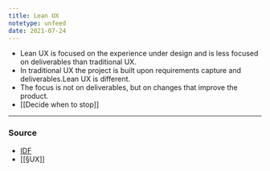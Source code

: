 ```yaml
---
title: Lean UX
notetype: unfeed
date: 2021-07-24
---
```


- Lean UX is focused on the experience under design and is less focused on deliverables than traditional UX. 
- In traditional UX the project is built upon requirements capture and deliverables.Lean UX is different. 
- The focus is not on deliverables, but on changes that improve the product.
- [[Decide when to stop]]

--- 

### Source
- [IDF](https://www.interaction-design.org/literature/article/a-simple-introduction-to-lean-ux)
- [[§UX]]